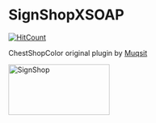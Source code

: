 # SignShopXSOAP

[![HitCount](http://hits.dwyl.io/xSoapers/ChestShopColor.svg)](http://hits.dwyl.io/xSoapers/ChestShopColor)

ChestShopColor original plugin by [Muqsit](https://github.com/Muqsit)

<img src="https://raw.githubusercontent.com/xSoapers/SignShopXSOAP/master/SignShop.jpg" alt="SignShop" width="200"
height="100">
